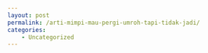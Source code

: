 ```yaml
---
layout: post
permalink: /arti-mimpi-mau-pergi-umroh-tapi-tidak-jadi/
categories:
    - Uncategorized
---
```


